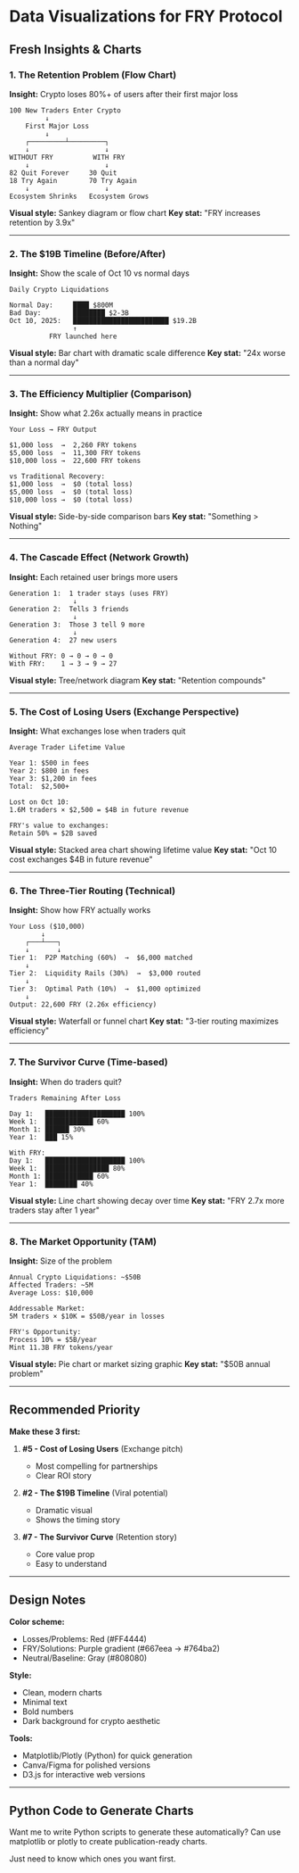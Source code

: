 # Data Visualizations for FRY Protocol

## Fresh Insights & Charts

### 1. The Retention Problem (Flow Chart)
**Insight:** Crypto loses 80%+ of users after their first major loss

```
100 New Traders Enter Crypto
         ↓
    First Major Loss
         ↓
    ┌─────────┴─────────┐
    ↓                   ↓
WITHOUT FRY          WITH FRY
    ↓                   ↓
82 Quit Forever     30 Quit
18 Try Again        70 Try Again
    ↓                   ↓
Ecosystem Shrinks   Ecosystem Grows
```

**Visual style:** Sankey diagram or flow chart
**Key stat:** "FRY increases retention by 3.9x"

---

### 2. The $19B Timeline (Before/After)
**Insight:** Show the scale of Oct 10 vs normal days

```
Daily Crypto Liquidations

Normal Day:     ████ $800M
Bad Day:        ████████ $2-3B
Oct 10, 2025:   ████████████████████████ $19.2B
                ↑
          FRY launched here
```

**Visual style:** Bar chart with dramatic scale difference
**Key stat:** "24x worse than a normal day"

---

### 3. The Efficiency Multiplier (Comparison)
**Insight:** Show what 2.26x actually means in practice

```
Your Loss → FRY Output

$1,000 loss  →  2,260 FRY tokens
$5,000 loss  →  11,300 FRY tokens
$10,000 loss →  22,600 FRY tokens

vs Traditional Recovery:
$1,000 loss  →  $0 (total loss)
$5,000 loss  →  $0 (total loss)
$10,000 loss →  $0 (total loss)
```

**Visual style:** Side-by-side comparison bars
**Key stat:** "Something > Nothing"

---

### 4. The Cascade Effect (Network Growth)
**Insight:** Each retained user brings more users

```
Generation 1:  1 trader stays (uses FRY)
                ↓
Generation 2:  Tells 3 friends
                ↓
Generation 3:  Those 3 tell 9 more
                ↓
Generation 4:  27 new users

Without FRY: 0 → 0 → 0 → 0
With FRY:    1 → 3 → 9 → 27
```

**Visual style:** Tree/network diagram
**Key stat:** "Retention compounds"

---

### 5. The Cost of Losing Users (Exchange Perspective)
**Insight:** What exchanges lose when traders quit

```
Average Trader Lifetime Value

Year 1: $500 in fees
Year 2: $800 in fees
Year 3: $1,200 in fees
Total:  $2,500+

Lost on Oct 10:
1.6M traders × $2,500 = $4B in future revenue

FRY's value to exchanges:
Retain 50% = $2B saved
```

**Visual style:** Stacked area chart showing lifetime value
**Key stat:** "Oct 10 cost exchanges $4B in future revenue"

---

### 6. The Three-Tier Routing (Technical)
**Insight:** Show how FRY actually works

```
Your Loss ($10,000)
        ↓
    ┌───┴───┐
    ↓       ↓
Tier 1:  P2P Matching (60%)  →  $6,000 matched
    ↓
Tier 2:  Liquidity Rails (30%)  →  $3,000 routed
    ↓
Tier 3:  Optimal Path (10%)  →  $1,000 optimized
    ↓
Output: 22,600 FRY (2.26x efficiency)
```

**Visual style:** Waterfall or funnel chart
**Key stat:** "3-tier routing maximizes efficiency"

---

### 7. The Survivor Curve (Time-based)
**Insight:** When do traders quit?

```
Traders Remaining After Loss

Day 1:   ████████████████████ 100%
Week 1:  ████████████ 60%
Month 1: ██████ 30%
Year 1:  ███ 15%

With FRY:
Day 1:   ████████████████████ 100%
Week 1:  ████████████████ 80%
Month 1: ████████████ 60%
Year 1:  ████████ 40%
```

**Visual style:** Line chart showing decay over time
**Key stat:** "FRY 2.7x more traders stay after 1 year"

---

### 8. The Market Opportunity (TAM)
**Insight:** Size of the problem

```
Annual Crypto Liquidations: ~$50B
Affected Traders: ~5M
Average Loss: $10,000

Addressable Market:
5M traders × $10K = $50B/year in losses

FRY's Opportunity:
Process 10% = $5B/year
Mint 11.3B FRY tokens/year
```

**Visual style:** Pie chart or market sizing graphic
**Key stat:** "$50B annual problem"

---

## Recommended Priority

**Make these 3 first:**

1. **#5 - Cost of Losing Users** (Exchange pitch)
   - Most compelling for partnerships
   - Clear ROI story

2. **#2 - The $19B Timeline** (Viral potential)
   - Dramatic visual
   - Shows the timing story

3. **#7 - The Survivor Curve** (Retention story)
   - Core value prop
   - Easy to understand

---

## Design Notes

**Color scheme:**
- Losses/Problems: Red (#FF4444)
- FRY/Solutions: Purple gradient (#667eea → #764ba2)
- Neutral/Baseline: Gray (#808080)

**Style:**
- Clean, modern charts
- Minimal text
- Bold numbers
- Dark background for crypto aesthetic

**Tools:**
- Matplotlib/Plotly (Python) for quick generation
- Canva/Figma for polished versions
- D3.js for interactive web versions

---

## Python Code to Generate Charts

Want me to write Python scripts to generate these automatically? Can use matplotlib or plotly to create publication-ready charts.

Just need to know which ones you want first.
